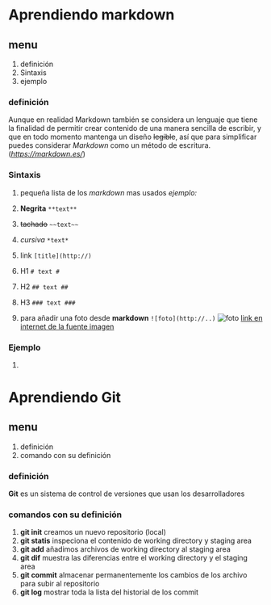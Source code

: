 # Aprendiendo __markdown__  #
## menu ##
1. definición
1. Sintaxis
1. ejemplo

### definición ###
Aunque en realidad Markdown también se considera un lenguaje que tiene la finalidad de permitir crear contenido de una manera sencilla de escribir, y que en todo momento mantenga un diseño ~~legible~~, así que para simplificar puedes considerar *Markdown* como un método de escritura. (*https://markdown.es/*)

### Sintaxis ###
1.  pequeña lista de los *markdown* mas usados _ejemplo:_
  1. **Negrita**  `**text**`
  1. ~~tachado~~  `~~text~~`
  1. *cursiva* `*text*`
  1. link `[title](http://)`
  1. H1 `# text #`
  1. H2 `## text ##`
  1. H3 `### text ###`


1. para añadir una foto desde **markdown** `![foto](http://..)` ![foto](https://s-media-cache-ak0.pinimg.com/originals/0e/9b/c2/0e9bc208e1ad1fc03fdde5d1eecba64a.jpg) [link en internet de la fuente imagen ](https://s-media-cache-ak0.pinimg.com/originals/0e/9b/c2/0e9bc208e1ad1fc03fdde5d1eecba64a.jpg)
### Ejemplo ###
1.
# Aprendiendo __Git__  #
## menu ##
1. definición
1. comando con su definición

### definición ###
**Git** es un sistema de control de versiones que usan los desarrolladores

### comandos con su definición ###
1. **git init** creamos un nuevo repositorio (local)
1. **git statis** inspeciona el contenido de working directory y staging area
1. **git add** añadimos archivos de working directory al staging area
1. **git dif** muestra las diferencias entre el working directory y el staging area
1. **git commit** almacenar permanentemente los cambios de los archivo para subir al repositorio
1. **git log** mostrar toda la lista del historial de los commit
